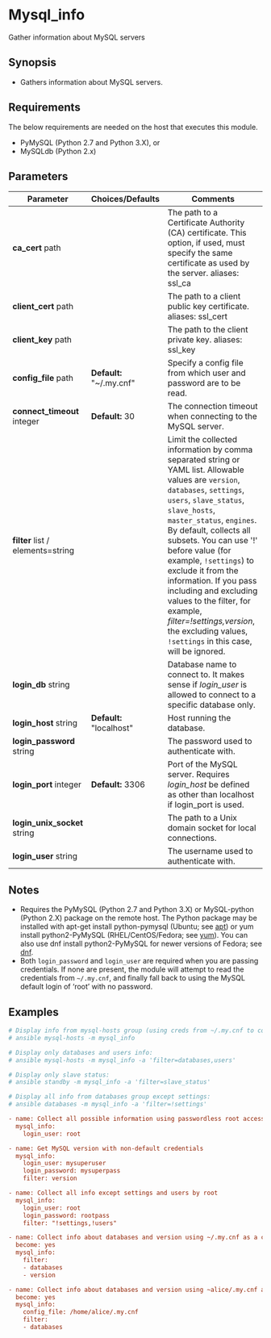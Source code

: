 # Mysql_info 

Gather information about MySQL servers



## Synopsis

- Gathers information about MySQL servers.



## Requirements

The below requirements are needed on the host that executes this module.

- PyMySQL (Python 2.7 and Python 3.X), or
- MySQLdb (Python 2.x)



## Parameters

| Parameter                                                    | Choices/Defaults         | Comments                                                     |
| ------------------------------------------------------------ | ------------------------ | ------------------------------------------------------------ |
| **ca_cert**                                                    path |                          | The path to a Certificate  Authority (CA) certificate. This option, if used, must specify the same  certificate as used by the server.                                                             aliases: ssl_ca |
| **client_cert**                                                    path |                          | The path to a client public key certificate.                                                             aliases: ssl_cert |
| **client_key**                                                    path |                          | The path to the client private key.                                                             aliases: ssl_key |
| **config_file**                                                    path | **Default:** "~/.my.cnf" | Specify a config file from which user and password are to be read. |
| **connect_timeout**                                                    integer | **Default:** 30          | The connection timeout when connecting to the MySQL server.  |
| **filter**                                                    list                     / elements=string |                          | Limit the collected information by comma separated string or YAML list.                                        Allowable values are `version`, `databases`, `settings`, `users`, `slave_status`, `slave_hosts`, `master_status`, `engines`.                                        By default, collects all subsets.                                        You can use '!' before value (for example, `!settings`) to exclude it from the information.                                        If you pass including and excluding values to the filter, for example, *filter=!settings,version*, the excluding values, `!settings` in this case, will be ignored. |
| **login_db**                                                    string |                          | Database name to connect to.                                        It makes sense if *login_user* is allowed to connect to a specific database only. |
| **login_host**                                                    string | **Default:** "localhost" | Host running the database.                                   |
| **login_password**                                                    string |                          | The password used to authenticate with.                      |
| **login_port**                                                    integer | **Default:** 3306        | Port of the MySQL server. Requires *login_host* be defined as other than localhost if login_port is used. |
| **login_unix_socket**                                                    string |                          | The path to a Unix domain socket for local connections.      |
| **login_user**                                                    string |                          | The username used to authenticate with.                      |



## Notes

- Requires the PyMySQL (Python 2.7 and Python 3.X) or MySQL-python  (Python 2.X) package on the remote host. The Python package may be  installed with apt-get install python-pymysql (Ubuntu; see [apt](https://docs.ansible.com/ansible/2.9/modules/apt_module.html#apt-module)) or yum install python2-PyMySQL (RHEL/CentOS/Fedora; see [yum](https://docs.ansible.com/ansible/2.9/modules/yum_module.html#yum-module)). You can also use dnf install python2-PyMySQL for newer versions of Fedora; see [dnf](https://docs.ansible.com/ansible/2.9/modules/dnf_module.html#dnf-module).
- Both `login_password` and `login_user` are required when you are passing credentials. If none are present, the module will attempt to read the credentials from `~/.my.cnf`, and finally fall back to using the MySQL default login of ‘root’ with no password.

## Examples

```ini
# Display info from mysql-hosts group (using creds from ~/.my.cnf to connect):
# ansible mysql-hosts -m mysql_info

# Display only databases and users info:
# ansible mysql-hosts -m mysql_info -a 'filter=databases,users'

# Display only slave status:
# ansible standby -m mysql_info -a 'filter=slave_status'

# Display all info from databases group except settings:
# ansible databases -m mysql_info -a 'filter=!settings'

- name: Collect all possible information using passwordless root access
  mysql_info:
    login_user: root

- name: Get MySQL version with non-default credentials
  mysql_info:
    login_user: mysuperuser
    login_password: mysuperpass
    filter: version

- name: Collect all info except settings and users by root
  mysql_info:
    login_user: root
    login_password: rootpass
    filter: "!settings,!users"

- name: Collect info about databases and version using ~/.my.cnf as a credential file
  become: yes
  mysql_info:
    filter:
    - databases
    - version

- name: Collect info about databases and version using ~alice/.my.cnf as a credential file
  become: yes
  mysql_info:
    config_file: /home/alice/.my.cnf
    filter:
    - databases
```